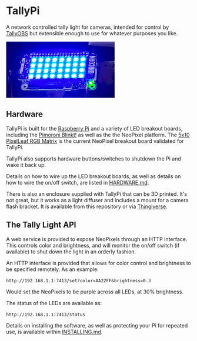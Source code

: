 # TallyPi

A network controlled tally light for cameras, intended for control by
[TallyOBS](https://github.com/deckerego/tally_obs)
but extensible enough to use for whatever purposes you like.

![Unicorn pHat Demo](./docs/images/unicorn_hat_demo.gif)

## Hardware

TallyPi is built for the
[Raspberry Pi](https://www.raspberrypi.org/products/raspberry-pi-zero-w/) and
a variety of LED breakout boards, including the
[Pimoroni Blinkt!](https://shop.pimoroni.com/products/blinkt) as well as the
the NeoPixel platform. The
[5x10 PixelLeaf RGB Matrix](https://www.tindie.com/products/oakdevtech/5x10-pixelleaf-rgb-matrix-sk6812mini-rgb-matrix/)
is the current NeoPixel breakout board validated for TallyPi.

TallyPi also supports hardware buttons/switches to shutdown the Pi and wake it back up.

Details on how to wire up the LED breakout boards, as well as details on how to
wire the on/off switch, are listed in [HARDWARE.md](./docs/HARDWARE.md).

There is also an enclosure supplied with TallyPi that can be 3D printed.
It's not great, but it works as a light diffuser and includes a mount for a
camera flash bracket. It is available from this repository
or via [Thingiverse](https://www.thingiverse.com/thing:4590885).


## The Tally Light API

A web service is provided to expose NeoPixels through an HTTP interface.
This controls color and brightness, and will monitor the on/off switch
(if available) to shut down the light in an orderly fashion.

An HTTP interface is provided that allows for color control and brightness
to be specified remotely. As an example:

    http://192.168.1.1:7413/set?color=AA22FF&brightness=0.3

Would set the NeoPixels to be purple across all LEDs, at 30% brightness.

The status of the LEDs are available as:

    http://192.168.1.1:7413/status

Details on installing the software, as well as protecting your Pi for
repeated use, is available within [INSTALLING.md](./docs/INSTALLING.md).
